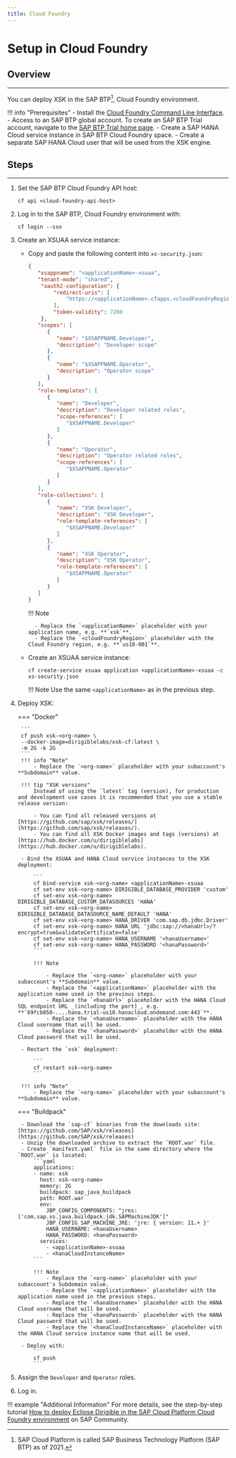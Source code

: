 ```yaml
---
title: Cloud Foundry
---
```


Setup in Cloud Foundry
===

## Overview
---

You can deploy XSK in the SAP BTP[^1], Cloud Foundry environment.

[^1]: SAP Cloud Platform is called SAP Business Technology Platform (SAP BTP) as of 2021.
    
!!! info "Prerequisites"
    - Install the [Cloud Foundry Command Line Interface](http://docs.cloudfoundry.org/devguide/installcf/install-go-cli.html).
    - Access to an SAP BTP global account. To create an SAP BTP Trial account, navigate to the [SAP BTP Trial home page](https://account.hanatrial.ondemand.com/).
    - Create a SAP HANA Cloud service instance in SAP BTP Cloud Foundry space.
    - Create a separate SAP HANA Cloud user that will be used from the XSK engine.

## Steps
---

1. Set the SAP BTP Cloud Foundry API host:

    ```
    cf api <cloud-foundry-api-host>
    ```

1. Log in to the SAP BTP, Cloud Foundry environment with:

    ```
    cf login --sso
    ```

1. Create an XSUAA service instance:

    - Copy and paste the following content into `xs-security.json`:

        ```json
        {
           "xsappname": "<applicationName>-xsuaa",
           "tenant-mode": "shared",
            "oauth2-configuration": {
                "redirect-uris": [
                    "https://<applicationName>.cfapps.<cloudFoundryRegion>.hana.ondemand.com"
                ],
                "token-validity": 7200
            },
           "scopes": [
              {
                 "name": "$XSAPPNAME.Developer",
                 "description": "Developer scope"
              },
              {
                 "name": "$XSAPPNAME.Operator",
                 "description": "Operator scope"
              }
           ],
           "role-templates": [
              {
                 "name": "Developer",
                 "description": "Developer related roles",
                 "scope-references": [
                    "$XSAPPNAME.Developer"
                 ]
              },
              {
                 "name": "Operator",
                 "description": "Operator related roles",
                 "scope-references": [
                    "$XSAPPNAME.Operator"
                 ]
              }
           ],
           "role-collections": [
              {
                 "name": "XSK Developer",
                 "description": "XSK Developer",
                 "role-template-references": [
                    "$XSAPPNAME.Developer"
                 ]
              },
              {
                 "name": "XSK Operator",
                 "description": "XSK Operator",
                 "role-template-references": [
                    "$XSAPPNAME.Operator"
                 ]
              }
           ]
        }
        ```

        !!! Note

            - Replace the `<applicationName>` placeholder with your application name, e.g. **`xsk`**.
            - Replace the `<cloudFoundryRegion>` placeholder with the Cloud Foundry region, e.g. **`us10-001`**.

    - Create an XSUAA service instance:

        ```
        cf create-service xsuaa application <applicationName>-xsuaa -c xs-security.json
        ```

        !!! Note
            Use the same `<applicationName>` as in the previous step.

1. Deploy XSK:


    === "Docker"

        ```
        cf push xsk-<org-name> \
        --docker-image=dirigiblelabs/xsk-cf:latest \
        -m 2G -k 2G
        ```
        !!! info "Note"
            - Replace the `<org-name>` placeholder with your subaccount's **Subdomain** value.
            
        !!! tip "XSK versions"
            Instead of using the `latest` tag (version), for production and development use cases it is recommended that you use a stable release version:
            
            - You can find all released versions at [https://github.com/sap/xsk/releases/](https://github.com/sap/xsk/releases/).
            - You can find all XSK Docker images and tags (versions) at [https://hub.docker.com/u/dirigiblelabs](https://hub.docker.com/u/dirigiblelabs).

        - Bind the XSUAA and HANA Cloud service instances to the XSK deployment:

            ```
            cf bind-service xsk-<org-name> <applicationName>-xsuaa
            cf set-env xsk-<org-name> DIRIGIBLE_DATABASE_PROVIDER 'custom'
            cf set-env xsk-<org-name> DIRIGIBLE_DATABASE_CUSTOM_DATASOURCES 'HANA'
            cf set-env xsk-<org-name> DIRIGIBLE_DATABASE_DATASOURCE_NAME_DEFAULT 'HANA'
            cf set-env xsk-<org-name> HANA_DRIVER 'com.sap.db.jdbc.Driver'
            cf set-env xsk-<org-name> HANA_URL 'jdbc:sap://<hanaUrl>/?encrypt=true&validateCertificate=false'
            cf set-env xsk-<org-name> HANA_USERNAME '<hanaUsername>'
            cf set-env xsk-<org-name> HANA_PASSWORD '<hanaPassword>'
            ```

            !!! Note

                - Replace the `<org-name>` placeholder with your subaccount's **Subdomain** value.
                - Replace the `<applicationName>` placeholder with the application name used in the previous steps.
                - Replace the `<hanaUrl>` placeholder with the HANA Cloud SQL endpoint URL _(including the port)_, e.g. **`69fcb050-....hana.trial-us10.hanacloud.ondemand.com:443`**.
                - Replace the `<hanaUsername>` placeholder with the HANA Cloud username that will be used.
                - Replace the `<hanaPassword>` placeholder with the HANA Cloud password that will be used.

        - Restart the `xsk` deployment:

            ```
            cf restart xsk-<org-name>
            ```
   
        !!! info "Note"
            - Replace the `<org-name>` placeholder with your subaccount's **Subdomain** value.

    === "Buildpack"

        - Download the `sap-cf` binaries from the downloads site: [https://github.com/SAP/xsk/releases](https://github.com/SAP/xsk/releases)
        - Unzip the downloaded archive to extract the `ROOT.war` file.
        - Create `manifest.yaml` file in the same directory where the `ROOT.war` is located:
            ```yaml
            applications:
            - name: xsk
              host: xsk-<org-name>
              memory: 2G
              buildpack: sap_java_buildpack
              path: ROOT.war
              env:
                JBP_CONFIG_COMPONENTS: "jres: ['com.sap.xs.java.buildpack.jdk.SAPMachineJDK']"
                JBP_CONFIG_SAP_MACHINE_JRE: 'jre: { version: 11.+ }'
                HANA_USERNAME: <hanaUsername>
                HANA_PASSWORD: <hanaPassword>
              services:
                - <applicationName>-xsuaa
                - <hanaCloudInstanceName>
            ```

            !!! Note
                - Replace the `<org-name>` placeholder with your subaccount's Subdomain value.
                - Replace the `<applicationName>` placeholder with the application name used in the previous steps.
                - Replace the `<hanaUsername>` placeholder with the HANA Cloud username that will be used.
                - Replace the `<hanaPassword>` placeholder with the HANA Cloud password that will be used.
                - Replace the `<hanaCloudInstanceName>` placeholder with the HANA Cloud service instance name that will be used.

        - Deploy with:
            ```
            cf push
            ```

1. Assign the `Developer` and `Operator` roles.

1. Log in.

!!! example "Additional Information"
    For more details, see the step-by-step tutorial [How to deploy Eclipse Dirigible in the SAP Cloud Platform Cloud Foundry environment](https://blogs.sap.com/2020/03/15/how-to-deploy-eclipse-dirigible-in-the-sap-cloud-platform-cloud-foundry-environment/) on SAP Community.
